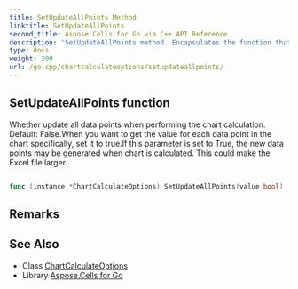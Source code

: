 ```yaml
---
title: SetUpdateAllPoints Method 
linktitle: SetUpdateAllPoints
second_title: Aspose.Cells for Go via C++ API Reference
description: 'SetUpdateAllPoints method. Encapsulates the function that represents setupdateallpoints in Go.'
type: docs
weight: 200
url: /go-cpp/chartcalculateoptions/setupdateallpoints/
---
```


## SetUpdateAllPoints function

Whether update all data points when performing the chart calculation. Default: False.When you want to get the value for each data point in the chart specifically, set it to true.If this parameter is set to True, the new data points may be generated when chart is calculated. This could make the Excel file larger.

```go

func (instance *ChartCalculateOptions) SetUpdateAllPoints(value bool)  error

```

## Remarks


## See Also

* Class [ChartCalculateOptions](../)
* Library [Aspose.Cells for Go](../../)
